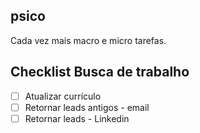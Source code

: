 ## psico

Cada vez mais macro e micro tarefas.

## Checklist Busca de trabalho
- [ ] Atualizar currículo
- [ ] Retornar leads antigos - email
- [ ] Retornar leads - Linkedin
